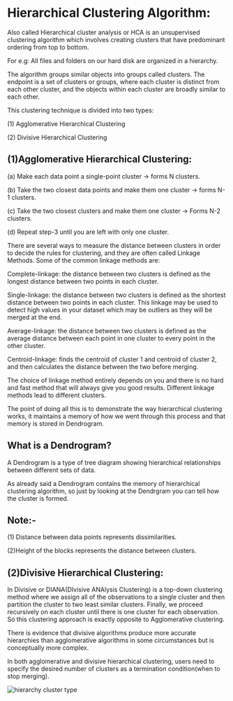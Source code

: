 # Hierarchical Clustering Algorithm:

Also called Hierarchical cluster analysis or HCA is an unsupervised clustering algorithm which involves creating clusters that have predominant ordering from top to bottom.

For e.g: All files and folders on our hard disk are organized in a hierarchy.

The algorithm groups similar objects into groups called clusters. The endpoint is a set of clusters or groups, where each cluster is distinct from each other cluster, and the objects within each cluster are broadly similar to each other.

This clustering technique is divided into two types:

(1) Agglomerative Hierarchical Clustering

(2) Divisive Hierarchical Clustering

## (1)Agglomerative Hierarchical Clustering:

(a) Make each data point a single-point cluster → forms N clusters.

(b) Take the two closest data points and make them one cluster → forms N-1 clusters.

(c) Take the two closest clusters and make them one cluster → Forms N-2 clusters.

(d) Repeat step-3 until you are left with only one cluster.


There are several ways to measure the distance between clusters in order to decide the rules for clustering, and they are often called Linkage Methods. Some of the common linkage methods are:

Complete-linkage: the distance between two clusters is defined as the longest distance between two points in each cluster.

Single-linkage: the distance between two clusters is defined as the shortest distance between two points in each cluster. This linkage may be used to detect high values in your dataset which may be outliers as they will be merged at the end.

Average-linkage: the distance between two clusters is defined as the average distance between each point in one cluster to every point in the other cluster.

Centroid-linkage: finds the centroid of cluster 1 and centroid of cluster 2, and then calculates the distance between the two before merging.

The choice of linkage method entirely depends on you and there is no hard and fast method that will always give you good results. Different linkage methods lead to different clusters.

The point of doing all this is to demonstrate the way hierarchical clustering works, it maintains a memory of how we went through this process and that memory is stored in Dendrogram.

## What is a Dendrogram?

A Dendrogram is a type of tree diagram showing hierarchical relationships between different sets of data.

As already said a Dendrogram contains the memory of hierarchical clustering algorithm, so just by looking at the Dendrgram you can tell how the cluster is formed.

## Note:- 

(1) Distance between data points represents dissimilarities.

(2)Height of the blocks represents the distance between clusters.

## (2)Divisive Hierarchical Clustering:

In Divisive or DIANA(DIvisive ANAlysis Clustering) is a top-down clustering method where we assign all of the observations to a single cluster and then partition the cluster to two least similar clusters. Finally, we proceed recursively on each cluster until there is one cluster for each observation. So this clustering approach is exactly opposite to Agglomerative clustering.

There is evidence that divisive algorithms produce more accurate hierarchies than agglomerative algorithms in some circumstances but is conceptually more complex.

In both agglomerative and divisive hierarchical clustering, users need to specify the desired number of clusters as a termination condition(when to stop merging).

![hierarchy cluster type](https://user-images.githubusercontent.com/55452866/88622109-ac85c400-d0bf-11ea-803f-b90c718c8adb.jpeg)

